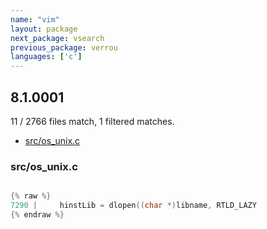 ```yaml
---
name: "vim"
layout: package
next_package: vsearch
previous_package: verrou
languages: ['c']
---
```

## 8.1.0001
11 / 2766 files match, 1 filtered matches.

 - [src/os_unix.c](#srcos_unixc)

### src/os_unix.c

```c

{% raw %}
7290 |     hinstLib = dlopen((char *)libname, RTLD_LAZY
{% endraw %}

```